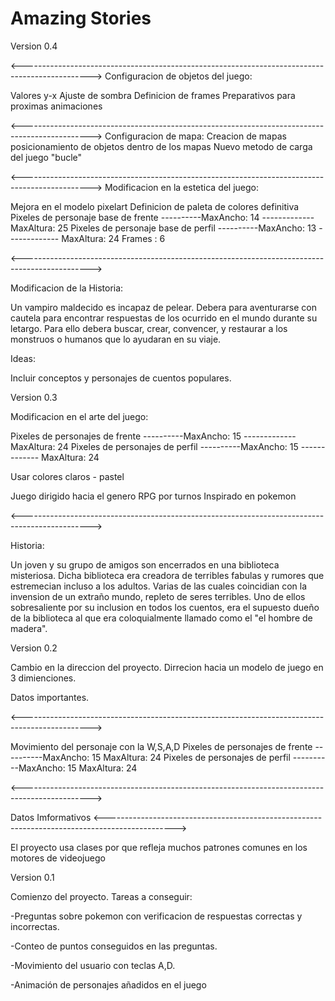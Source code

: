 # Amazing Stories

Version 0.4


<----------------------------------------------------------------------------------------------->
Configuracion de objetos del juego:

Valores y-x
Ajuste de sombra
Definicion de frames
Preparativos para proximas animaciones

<----------------------------------------------------------------------------------------------->
Configuracion de mapa:
Creacion de mapas 
posicionamiento de objetos dentro de los mapas 
Nuevo metodo de carga del juego "bucle"

<----------------------------------------------------------------------------------------------->
Modificacion en la estetica del juego:

Mejora en el modelo pixelart
Definicion de paleta de colores definitiva
Pixeles de personaje base de frente ----------MaxAncho: 14  -------------     MaxAltura: 25
Pixeles de personaje base de perfil ----------MaxAncho: 13  -------------     MaxAltura: 24
Frames : 6


<----------------------------------------------------------------------------------------------->

Modificacion de la Historia:

Un vampiro maldecido es incapaz de pelear. Debera para aventurarse con cautela para encontrar respuestas de los ocurrido en el mundo durante su letargo. Para ello debera buscar, crear, convencer, y restaurar a los monstruos o humanos que lo ayudaran en su viaje.

Ideas: 

Incluir conceptos y personajes de cuentos populares.













Version 0.3



Modificacion en el arte del juego:

Pixeles de personajes de frente ----------MaxAncho: 15  -------------     MaxAltura: 24
Pixeles de personajes de perfil ----------MaxAncho: 15  -------------     MaxAltura: 24

Usar colores claros - pastel 

Juego dirigido hacia el genero RPG por turnos Inspirado en pokemon

<----------------------------------------------------------------------------------------------->

Historia:

Un joven y su grupo de amigos son encerrados en una biblioteca misteriosa. Dicha biblioteca era creadora de terribles fabulas y rumores que estremecian incluso a los adultos. Varias de las cuales coincidian con la invension de un extraño mundo, repleto de seres terribles. Uno de ellos sobresaliente por su inclusion en todos los cuentos, era el supuesto dueño de la biblioteca al que era coloquialmente llamado como el "el hombre de madera".
















Version 0.2

Cambio en la direccion del proyecto.
Dirrecion hacia un modelo de juego en 3 dimienciones.



Datos importantes.

<----------------------------------------------------------------------------------------------->

Movimiento del personaje con la W,S,A,D
Pixeles de personajes de frente ----------MaxAncho: 15      MaxAltura: 24
Pixeles de personajes de perfil ----------MaxAncho: 15      MaxAltura: 24




<----------------------------------------------------------------------------------------------->


Datos Imformativos
<----------------------------------------------------------------------------------------------->

El proyecto usa clases por que refleja muchos patrones comunes en los motores de videojuego













Version 0.1

Comienzo del proyecto.
Tareas a conseguir:

-Preguntas sobre pokemon con verificacion de respuestas correctas y incorrectas.

-Conteo de puntos conseguidos en las preguntas.

-Movimiento del usuario con teclas A,D.

-Animación de personajes añadidos en el juego
